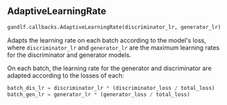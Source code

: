 ## AdaptiveLearningRate

````python
gandlf.callbacks.AdaptiveLearningRate(discriminator_lr, generator_lr)
````

Adapts the learning rate on each batch according to the model's loss, where `discriminator_lr` and `generator_lr` are the maximum learning rates for the discriminator and generator models.

On each batch, the learning rate for the generator and discriminator are adapted according to the losses of each:

````python
batch_dis_lr = discriminator_lr * (discriminator_loss / total_loss)
batch_gen_lr = generator_lr * (generator_loss / total_loss)
````

